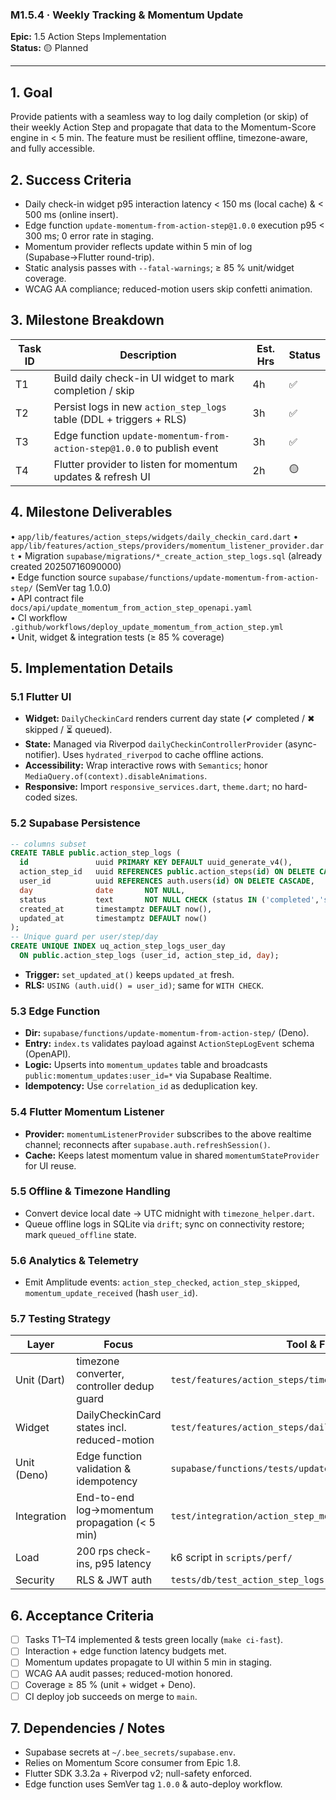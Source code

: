 ### M1.5.4 · Weekly Tracking & Momentum Update

**Epic:** 1.5 Action Steps Implementation\
**Status:** 🟡 Planned

---

## 1. Goal

Provide patients with a seamless way to log daily completion (or skip) of their
weekly Action Step and propagate that data to the Momentum-Score engine in < 5
min. The feature must be resilient offline, timezone-aware, and fully
accessible.

## 2. Success Criteria

- Daily check-in widget p95 interaction latency < 150 ms (local cache) & < 500
  ms (online insert).
- Edge function `update-momentum-from-action-step@1.0.0` execution p95 < 300 ms;
  0 error rate in staging.
- Momentum provider reflects update within 5 min of log (Supabase→Flutter
  round-trip).
- Static analysis passes with `--fatal-warnings`; ≥ 85 % unit/widget coverage.
- WCAG AA compliance; reduced-motion users skip confetti animation.

## 3. Milestone Breakdown

| Task ID | Description                                                             | Est. Hrs | Status |
| ------- | ----------------------------------------------------------------------- | -------- | ------ |
| T1      | Build daily check-in UI widget to mark completion / skip                | 4h       | ✅     |
| T2      | Persist logs in new `action_step_logs` table (DDL + triggers + RLS)     | 3h       | ✅     |
| T3      | Edge function `update-momentum-from-action-step@1.0.0` to publish event | 3h       | ✅     |
| T4      | Flutter provider to listen for momentum updates & refresh UI            | 2h       | 🟡     |

## 4. Milestone Deliverables

• `app/lib/features/action_steps/widgets/daily_checkin_card.dart` •
`app/lib/features/action_steps/providers/momentum_listener_provider.dart` •
Migration `supabase/migrations/*_create_action_step_logs.sql` (already
created 20250716090000)\
• Edge function source `supabase/functions/update-momentum-from-action-step/`
(SemVer tag 1.0.0)\
• API contract file `docs/api/update_momentum_from_action_step_openapi.yaml`\
• CI workflow `.github/workflows/deploy_update_momentum_from_action_step.yml`\
• Unit, widget & integration tests (≥ 85 % coverage)

## 5. Implementation Details

### 5.1 Flutter UI

- **Widget:** `DailyCheckinCard` renders current day state (✔ completed / ✖
  skipped / ⏳ queued).
- **State:** Managed via Riverpod `dailyCheckinControllerProvider`
  (async-notifier). Uses `hydrated_riverpod` to cache offline actions.
- **Accessibility:** Wrap interactive rows with `Semantics`; honor
  `MediaQuery.of(context).disableAnimations`.
- **Responsive:** Import `responsive_services.dart`, `theme.dart`; no hard-coded
  sizes.

### 5.2 Supabase Persistence

```sql
-- columns subset
CREATE TABLE public.action_step_logs (
  id               uuid PRIMARY KEY DEFAULT uuid_generate_v4(),
  action_step_id   uuid REFERENCES public.action_steps(id) ON DELETE CASCADE,
  user_id          uuid REFERENCES auth.users(id) ON DELETE CASCADE,
  day              date       NOT NULL,
  status           text       NOT NULL CHECK (status IN ('completed','skipped')),
  created_at       timestamptz DEFAULT now(),
  updated_at       timestamptz DEFAULT now()
);
-- Unique guard per user/step/day
CREATE UNIQUE INDEX uq_action_step_logs_user_day
  ON public.action_step_logs (user_id, action_step_id, day);
```

- **Trigger:** `set_updated_at()` keeps `updated_at` fresh.
- **RLS:** `USING (auth.uid() = user_id)`; same for `WITH CHECK`.

### 5.3 Edge Function

- **Dir:** `supabase/functions/update-momentum-from-action-step/` (Deno).
- **Entry:** `index.ts` validates payload against `ActionStepLogEvent` schema
  (OpenAPI).
- **Logic:** Upserts into `momentum_updates` table and broadcasts
  `public:momentum_updates:user_id=*` via Supabase Realtime.
- **Idempotency:** Use `correlation_id` as deduplication key.

### 5.4 Flutter Momentum Listener

- **Provider:** `momentumListenerProvider` subscribes to the above realtime
  channel; reconnects after `supabase.auth.refreshSession()`.
- **Cache:** Keeps latest momentum value in shared `momentumStateProvider` for
  UI reuse.

### 5.5 Offline & Timezone Handling

- Convert device local date → UTC midnight with `timezone_helper.dart`.
- Queue offline logs in SQLite via `drift`; sync on connectivity restore; mark
  `queued_offline` state.

### 5.6 Analytics & Telemetry

- Emit Amplitude events: `action_step_checked`, `action_step_skipped`,
  `momentum_update_received` (hash `user_id`).

### 5.7 Testing Strategy

| Layer       | Focus                                         | Tool & File                                               |
| ----------- | --------------------------------------------- | --------------------------------------------------------- |
| Unit (Dart) | timezone converter, controller dedup guard    | `test/features/action_steps/timezone_helper_test.dart`    |
| Widget      | DailyCheckinCard states incl. reduced-motion  | `test/features/action_steps/daily_checkin_card_test.dart` |
| Unit (Deno) | Edge function validation & idempotency        | `supabase/functions/tests/update_momentum_test.ts`        |
| Integration | End-to-end log→momentum propagation (< 5 min) | `test/integration/action_step_momentum_flow_test.dart`    |
| Load        | 200 rps check-ins, p95 latency                | k6 script in `scripts/perf/`                              |
| Security    | RLS & JWT auth                                | `tests/db/test_action_step_logs.py`                       |

## 6. Acceptance Criteria

- [ ] Tasks T1–T4 implemented & tests green locally (`make ci-fast`).
- [ ] Interaction + edge function latency budgets met.
- [ ] Momentum updates propagate to UI within 5 min in staging.
- [ ] WCAG AA audit passes; reduced-motion honored.
- [ ] Coverage ≥ 85 % (unit + widget + Deno).
- [ ] CI deploy job succeeds on merge to `main`.

## 7. Dependencies / Notes

- Supabase secrets at `~/.bee_secrets/supabase.env`.
- Relies on Momentum Score consumer from Epic 1.8.
- Flutter SDK 3.3.2a + Riverpod v2; null-safety enforced.
- Edge function uses SemVer tag `1.0.0` & auto-deploy workflow.
